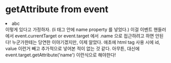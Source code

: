 # getAttribute from event
<li name = "abc">abc</li>
이렇게 있다고 가정하자. (li 태그 안에 name property 를 넣었다.) 이걸 이벤트 핸들러에서 event.currentTarget or event.target 에서 .name 으로 접근하려고 하면 안된다! 누군가한테는 당연한 이야기겠지만, 이제 알았다. 애초에 html tag 사용 시에 id, value 이런거 빼고 추가적으로 넣어본 적이 없는 것 같다.
 아무튼, 대신에 event.target.getAttribute('name') 이런식으로 해야한다!

